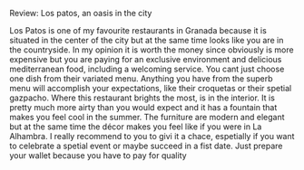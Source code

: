 Review: Los patos, an oasis in the city

Los Patos is one of my favourite restaurants in Granada because
it is situated in the center of the city but at the same time looks like you are in the countryside.
In my opinion it is worth the money since obviously is more expensive
but you are paying for an exclusive environment and delicious mediterranean food, including a welcoming service.
You cant just choose one dish from their variated menu. Anything you have from the superb
menu will accomplish your expectations, like their croquetas
or their spetial gazpacho.
Where this restaurant brights the most, is in the interior. It is
pretty much more airty than you would expect and it has a fountain that makes you feel cool in the summer. The furniture
are modern and elegant but at the same time the décor
makes you feel like if you were in La Alhambra.
I really recommend to you to givi it a chace, espetially if you want to celebrate a spetial event or maybe succeed
in a fist date. Just prepare your wallet because you have to pay for quality
